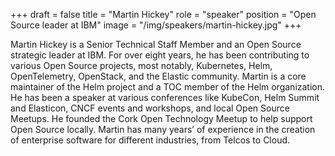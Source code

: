 +++
draft = false
title = "Martin Hickey"
role = "speaker"
position = "Open Source leader at IBM"
image = "/img/speakers/martin-hickey.jpg"
+++

Martin Hickey is a Senior Technical Staff Member and an Open Source strategic leader at IBM. For over eight years, he has been contributing to various Open Source projects, most notably, Kubernetes, Helm, OpenTelemetry, OpenStack, and the Elastic community. Martin is a core maintainer of the Helm project and a TOC member of the Helm organization. He has been a speaker at various conferences like KubeCon, Helm Summit and Elasticon, CNCF events and workshops, and local Open Source Meetups. He founded the Cork Open Technology Meetup to help support Open Source locally. Martin has many years’ of experience in the creation of enterprise software for different industries, from Telcos to Cloud.